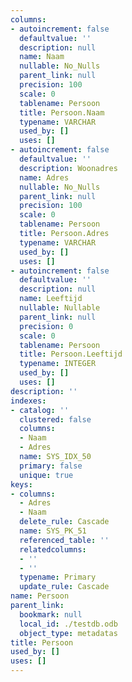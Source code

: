 ```yaml
---
columns:
- autoincrement: false
  defaultvalue: ''
  description: null
  name: Naam
  nullable: No_Nulls
  parent_link: null
  precision: 100
  scale: 0
  tablename: Persoon
  title: Persoon.Naam
  typename: VARCHAR
  used_by: []
  uses: []
- autoincrement: false
  defaultvalue: ''
  description: Woonadres
  name: Adres
  nullable: No_Nulls
  parent_link: null
  precision: 100
  scale: 0
  tablename: Persoon
  title: Persoon.Adres
  typename: VARCHAR
  used_by: []
  uses: []
- autoincrement: false
  defaultvalue: ''
  description: null
  name: Leeftijd
  nullable: Nullable
  parent_link: null
  precision: 0
  scale: 0
  tablename: Persoon
  title: Persoon.Leeftijd
  typename: INTEGER
  used_by: []
  uses: []
description: ''
indexes:
- catalog: ''
  clustered: false
  columns:
  - Naam
  - Adres
  name: SYS_IDX_50
  primary: false
  unique: true
keys:
- columns:
  - Adres
  - Naam
  delete_rule: Cascade
  name: SYS_PK_51
  referenced_table: ''
  relatedcolumns:
  - ''
  - ''
  typename: Primary
  update_rule: Cascade
name: Persoon
parent_link:
  bookmark: null
  local_id: ./testdb.odb
  object_type: metadatas
title: Persoon
used_by: []
uses: []
---
```

